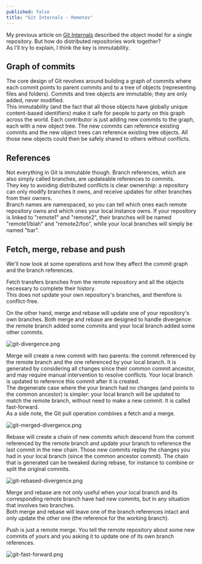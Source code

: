 ```yaml
---
published: false
title: "Git Internals - Remotes"
---
```


My previous article on [Git Internals](http://blog.monstuff.com/archives/2015/08/git-internals.html) described the object model for a single repository. But how do distributed repositories work together?  
As I'll try to explain, I think the key is immutability.  
 
## Graph of commits
The core design of Git revolves around building a graph of commits where each commit points to parent commits and to a tree of objects (representing files and folders). Commits and tree objects are immutable; they are only added, never modified.  
This immutability (and the fact that all those objects have globally unique content-based identifiers) make it safe for people to party on this graph across the world. Each contributor is just adding new commits to the graph, each with a new object tree. The new commits can reference existing commits and the new object trees can reference existing tree objects. All those new objects could then be safely shared to others without conflicts.  

## References
Not everything in Git is immutable though. Branch references, which are also simply called branches, are updateable references to commits.   
They key to avoiding distributed conflicts is clear ownership: a repository can only modify branches it owns, and receive updates for other branches from their owners.  
Branch names are namespaced, so you can tell which ones each remote repository owns and which ones your local instance owns. If your repository is linked to "remote1" and "remote2", their branches will be named "remote1/blah" and "remote2/foo", while your local branches will simply be named "bar". 
 
## Fetch, merge, rebase and push
We'll now look at some operations and how they affect the commit graph and the branch references.  

Fetch transfers branches from the remote repository and all the objects necessary to complete their history.  
This does not update your own repository's branches, and therefore is conflict-free.  
  
On the other hand, merge and rebase will update one of your repository's own branches. Both merge and rebase are designed to handle divergence: the remote branch added some commits and your local branch added some other commits.  

![git-divergence.png]({{site.baseurl}}/archives/images/git-divergence.png)


Merge will create a new commit with two parents: the commit referenced by the remote branch and the one referenced by your local branch. It is generated by considering all changes since their common commit ancestor, and may require manual intervention to resolve conflicts. Your local branch is updated to reference this commit after it is created.   
The degenerate case where the your branch had no changes (and points to the common ancestor) is simpler: your local branch will be updated to match the remote branch, without need to make a new commit. It is called fast-forward.  
As a side note, the Git pull operation combines a fetch and a merge.  

![git-merged-divergence.png]({{site.baseurl}}/archives/images/git-merged-divergence.png)


Rebase will create a chain of new commits which descend from the commit referenced by the remote branch and update your branch to reference the last commit in the new chain. Those new commits replay the changes you had in your local branch (since the common ancestor commit). The chain that is generated can be tweaked during rebase, for instance to combine or split the original commits.  

![git-rebased-divergence.png]({{site.baseurl}}/archives/images/git-rebased-divergence.png)


Merge and rebase are not only useful when your local branch and its corresponding remote branch have had new commits, but in any situation that involves two branches.  
Both merge and rebase will leave one of the branch references intact and only update the other one (the reference for the working branch).  
  
Push is just a remote merge. You tell the remote repository about some new commits of yours and you asking it to update one of its own branch references.  

![git-fast-forward.png]({{site.baseurl}}/archives/images/git-fast-forward.png)

